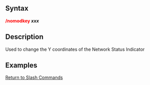 ## Syntax

**<span style="color:red">/nomodkey</span> *xxx***

## Description

Used to change the Y coordinates of the Network Status Indicator

## Examples

[Return to Slash Commands](slash-commands.md)


